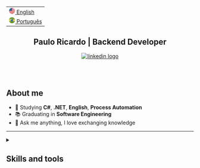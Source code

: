 <html>

<table>
  <tr><td><a href="README-en.md"><img src="./assets/us_flag.png" alt="US flag" width="17px"> English</a></td></tr>
  <tr><td><a href="https://github.com/Paulo-Ricard0"><img src="./assets/br_flag.png" alt="Brazil flag" width="17px"> Português</a></td></tr>
</table>

<div id="header">
  <h2 align="center">
    Paulo Ricardo | Backend Developer
  </h2>
</div>


<div id="badges" align="center">
  <a target="_blank" href="https://www.linkedin.com/in/paulo-ricardo-magalh%C3%A3es">
    <img src="https://img.shields.io/static/v1?message=LinkedIn&logo=linkedin&label=&color=4089ea&logoColor=white&labelColor=&style=for-the-badge" alt="linkedin logo"/>
  </a>
</div>

</br></br>

## About me

- 🌱 Studying **C#**, **.NET**, **English**, **Process Automation**
- 📚 Graduating in **Software Engineering**
- 💬 Ask me anything, I love exchanging knowledge

---

<details>
  <summary>
    <h2>Skills and tools</h2>
  </summary>

### Technologies
- **C#**
- **.NET**
- **ASP.NET Core**
- **AWS**
- **Entity Framework Core**
- **xUnit**
- **Docker**
- **RabbitMQ**
- **Git**
- **JavaScript**
- **TypeScript**

### Bancos de Dados
- **SQLServer**
- **MySQL**
- **PostgreSQL**

### Metodologias
- **Scrum**
- **Kanban**
</details>

</html>
